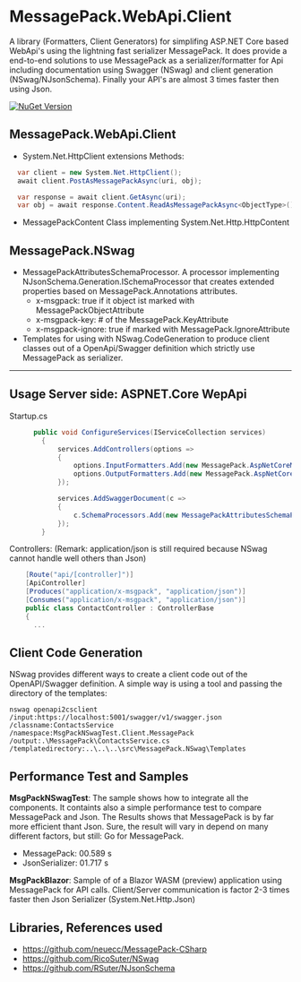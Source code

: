 # MessagePack.WebApi.Client
A library (Formatters, Client Generators) for simplifing ASP.NET Core based WebApi's using the lightning fast serializer MessagePack.
It does provide a end-to-end solutions  to use MessagePack as a serializer/formatter for Api including documentation using Swagger (NSwag) and client generation (NSwag/NJsonSchema). Finally your API's are almost 3 times faster then using Json.

[![NuGet Version](https://img.shields.io/nuget/v/MessagePack.WebApi.Client.svg)](https://www.nuget.org/packages?q=MessagePack.WebApi.Client)

## MessagePack.WebApi.Client

- System.Net.HttpClient extensions Methods:
```C#
  var client = new System.Net.HttpClient();
  await client.PostAsMessagePackAsync(uri, obj);

  var response = await client.GetAsync(uri); 
  var obj = await response.Content.ReadAsMessagePackAsync<ObjectType>();
```

- MessagePackContent Class implementing System.Net.Http.HttpContent

## MessagePack.NSwag

- MessagePackAttributesSchemaProcessor. A processor implementing NJsonSchema.Generation.ISchemaProcessor that creates extended properties based on MessagePack.Annotations attributes.
  - x-msgpack: true if it object ist marked with MessagePackObjectAttribute 
  - x-msgpack-key: # of the MessagePack.KeyAttribute
  - x-msgpack-ignore: true if marked with MessagePack.IgnoreAttribute
- Templates for using with NSwag.CodeGeneration to produce client classes out of a OpenApi/Swagger definition which strictly use MessagePack as serializer.

---
## Usage Server side: ASPNET.Core WepApi
Startup.cs
```C#
      public void ConfigureServices(IServiceCollection services)
        {
            services.AddControllers(options =>
            {
                options.InputFormatters.Add(new MessagePack.AspNetCoreMvcFormatter.MessagePackInputFormatter());
                options.OutputFormatters.Add(new MessagePack.AspNetCoreMvcFormatter.MessagePackOutputFormatter());
            });

            services.AddSwaggerDocument(c =>
            {
                c.SchemaProcessors.Add(new MessagePackAttributesSchemaProcessor());
            }); 
        }
```
Controllers: (Remark: application/json is still required because NSwag cannot handle well others than Json)
```C#
    [Route("api/[controller]")]
    [ApiController]
    [Produces("application/x-msgpack", "application/json")]
    [Consumes("application/x-msgpack", "application/json")]  
    public class ContactController : ControllerBase
    {
      ...
```
## Client Code Generation
NSwag provides different ways to create a client code out of the OpenAPI/Swagger definition. A simple way is using a tool and passing the directory of the templates:
```
nswag openapi2csclient /input:https://localhost:5001/swagger/v1/swagger.json /classname:ContactsService  /namespace:MsgPackNSwagTest.Client.MessagePack  /output:.\MessagePack\ContactsService.cs /templatedirectory:..\..\..\src\MessagePack.NSwag\Templates

```

## Performance Test and Samples
**MsgPackNSwagTest**: The sample shows how to integrate all the components. It containts also a simple performance test to compare MessagePack and Json. The Results shows that MessagePack is by far more efficient thant Json. Sure, the result will vary in depend on many different factors, but still: Go for MessagePack.
- MessagePack: 00.589 s
- JsonSerializer: 01.717 s 

**MsgPackBlazor**: Sample of of a Blazor WASM (preview) application using MessagePack for API calls. Client/Server communication is factor 2-3 times faster then Json Serializer (System.Net.Http.Json)

## Libraries, References used
- https://github.com/neuecc/MessagePack-CSharp
- https://github.com/RicoSuter/NSwag
- https://github.com/RSuter/NJsonSchema
